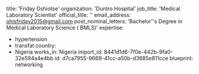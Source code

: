 title: 'Friday Oshiotse'
organization: 'Duntro Hospital'
job_title: 'Medical Laboratory Scientist'
official_title: ''
email_address: ohisfriday2015@gmail.com
post_nominal_letters: 'Bachelor''s Degree in Medical Laboratory Science ( BMLS)'
expertise:
  - hypertension
  - transfat
country:
  - Nigeria
works_in: Nigeria
import_id: 8441d1d6-7f0e-442b-9fa0-32e594a4e4bb
id: d7ca7955-9669-41cc-a50b-d3685e811cce
blueprint: networking

